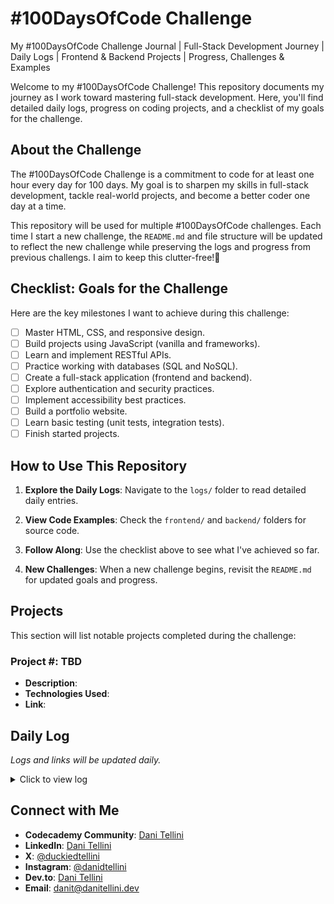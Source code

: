# #100DaysOfCode Challenge

My #100DaysOfCode Challenge Journal | Full-Stack Development Journey | Daily Logs | Frontend &amp; Backend Projects | Progress, Challenges &amp; Examples

Welcome to my #100DaysOfCode Challenge! This repository documents my journey as I work toward mastering full-stack development. Here, you'll find detailed daily logs, progress on coding projects, and a checklist of my goals for the challenge.

## About the Challenge

The #100DaysOfCode Challenge is a commitment to code for at least one hour every day for 100 days. My goal is to sharpen my skills in full-stack development, tackle real-world projects, and become a better coder one day at a time.

This repository will be used for multiple #100DaysOfCode challenges. Each time I start a new challenge, the `README.md` and file structure will be updated to reflect the new challenge while preserving the logs and progress from previous challengs. I aim to keep this clutter-free!🧹

## Checklist: Goals for the Challenge

Here are the key milestones I want to achieve during this challenge:

- [ ] Master HTML, CSS, and responsive design.
- [ ] Build projects using JavaScript (vanilla and frameworks).
- [ ] Learn and implement RESTful APIs.
- [ ] Practice working with databases (SQL and NoSQL).
- [ ] Create a full-stack application (frontend and backend).
- [ ] Explore authentication and security practices.
- [ ] Implement accessibility best practices.
- [ ] Build a portfolio website.
- [ ] Learn basic testing (unit tests, integration tests).
- [ ] Finish started projects.

## How to Use This Repository

1. **Explore the Daily Logs**:
   Navigate to the `logs/` folder to read detailed daily entries.

2. **View Code Examples**:
   Check the `frontend/` and `backend/` folders for source code.

3. **Follow Along**:
   Use the checklist above to see what I've achieved so far.

4. **New Challenges**:
   When a new challenge begins, revisit the `README.md` for updated goals and progress.

## Projects

This section will list notable projects completed during the challenge:

### Project #: TBD

- **Description**:
- **Technologies Used**:
- **Link**:

## Daily Log

*Logs and links will be updated daily.*

<details>

<summary>Click to view log</summary>

| Day | Date       | Summary                                       | Links                 |
|-----|------------|-----------------------------------------------|-----------------------|
| 1   | 2025-01-01 | Studied JavaScript iterators and began the Colmar Academy Project |  [Log](https://github.com/danitellini/100DaysOfCode/blob/main/logs%2FDay01.md) [Files](https://github.com/danitellini/100DaysOfCode/tree/main/frontend%2FDay01-ColmarAcademy) |
| 2   | 2025-02-01 | Learned JavaScript debugging; no progress on Colmar Academy project | [Log](https://github.com/danitellini/100DaysOfCode/blob/main/logs%2FDay02.md) |
| 3   | 2025-03-01 | Practiced JavaScript methods and objects; began Credit Card Checker project | [Log](https://github.com/danitellini/100DaysOfCode/blob/main/logs%2FDay03.md) |
| 4   | 2025-04-01 | Completed Credit Card Checker and Mysterious Organism projects | [Log](https://github.com/danitellini/100DaysOfCode/blob/main/logs/Day04.md) [Files](https://github.com/danitellini/100DaysOfCode/tree/main/frontend/Day04) |
| 5   | 2025-05-01 | Completed Lodash project; reviewed Flexbox, started Company Home Page Project | [Log](https://github.com/danitellini/100DaysOfCode/blob/main/logs/Day05.md) [Files](https://github.com/danitellini/100DaysOfCode/blob/main/frontend/Day05/) |
| -   | ---------- | -------------------------------------- MISSED -------------------------------------- | ------ |
| 6   | 2025-07-01 | Completed Company Home Page Project | [Log](https://github.com/danitellini/100DaysOfCode/blob/main/logs/Day06.md) [File](https://github.com/danitellini/100DaysOfCode/blob/main/frontend/Day05/CPCompanyHomePagewithFlexbox) |
| 7   | 2025-08-01 | Began learning DOM manipulation; explored script loading attributes | [Log](https://github.com/danitellini/100DaysOfCode/blob/main/logs/Day07.md) |
| 8   | 2025-09-01 | Continued DOM study | [Log](https://github.com/danitellini/100DaysOfCode/blob/main/logs/Day08.md) |
| 9   | 2025-10-01 | Learned DOM element selection and manipulation methods in JS | [Log](https://github.com/danitellini/100DaysOfCode/blob/main/logs/Day09.md) |
| 10  | 2025-11-01 | Explored DOM events; started Piano Keys project with initial challenges | [Log](https://github.com/danitellini/100DaysOfCode/blob/main/logs/Day10.md) |
| 11  | 2025-12-01 | Attempted the Piano Keys project again, still having difficulties | [Log](https://github.com/danitellini/100DaysOfCode/blob/main/logs/Day11.md) |
| 12  | 2025-13-01 | Started wireframes for first client, began learning the process | [Log](https://github.com/danitellini/100DaysOfCode/blob/main/logs/Day12.md) |

</details>

## Connect with Me

- **Codecademy Community**: [Dani Tellini](https://community.codecademy.com/u/8e235244)
- **LinkedIn**: [Dani Tellini](https://www.linkedin.com/in/danitellini)
- **X**: [@duckiedtellini](https://x.com/duckiedtellini)
- **Instagram**: [@danidtellini](https://www.instagram.com/danidtellini)
- **Dev.to**: [Dani Tellini](https://dev.to/danitellini)
- **Email**: [danit@danitellini.dev](mailto:danit@danitellini.dev)
